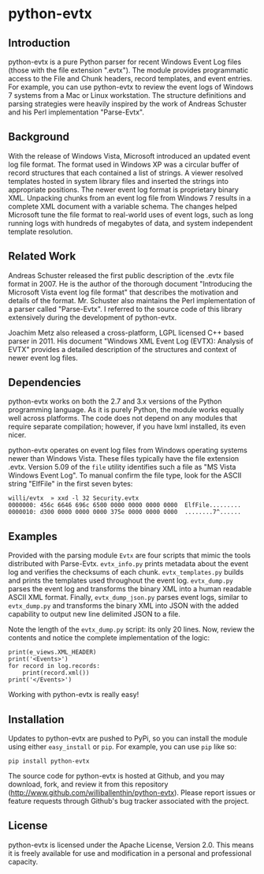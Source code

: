 python-evtx
===========

Introduction
------------

python-evtx is a pure Python parser for recent Windows Event Log files (those with the file extension ".evtx").  The module provides programmatic access to the File and Chunk headers, record templates, and event entries.  For example, you can use python-evtx to review the event logs of Windows 7 systems from a Mac or Linux workstation. The structure definitions and parsing strategies were heavily inspired by the work of Andreas Schuster and his Perl implementation "Parse-Evtx".

Background
----------
With the release of Windows Vista, Microsoft introduced an updated event log file format.  The format used in Windows XP was a circular buffer of record structures that each contained a list of strings.  A viewer resolved templates hosted in system library files and inserted the strings into appropriate positions.  The newer event log format is proprietary binary XML.  Unpacking chunks from an event log file from Windows 7 results in a complete XML document with a variable schema.  The changes helped Microsoft tune the file format to real-world uses of event logs, such as long running logs with hundreds of megabytes of data, and system independent template resolution.

Related Work
------------
Andreas Schuster released the first public description of the .evtx file format in 2007.  He is the author of the thorough document "Introducing the Microsoft Vista event log file format" that describes the motivation and details of the format.  Mr. Schuster also maintains the Perl implementation of a parser called "Parse-Evtx".  I referred to the source code of this library extensively during the development of python-evtx.

Joachim Metz also released a cross-platform, LGPL licensed C++ based parser in 2011.  His document "Windows XML Event Log (EVTX): Analysis of EVTX" provides a detailed description of the structures and context of newer event log files.

Dependencies
------------
python-evtx works on both the 2.7 and 3.x versions of the Python programming language. As it is purely Python, the module works equally well across platforms.  The code does not depend on any modules that require separate compilation; however, if you have lxml installed, its even nicer.

python-evtx operates on event log files from Windows operating systems newer than Windows Vista.  These files typically have the file extension .evtx.  Version 5.09 of the `file` utility identifies such a file as "MS Vista Windows Event Log".  To manual confirm the file type, look for the ASCII string "ElfFile" in the first seven bytes:

    willi/evtx  » xxd -l 32 Security.evtx 
    0000000: 456c 6646 696c 6500 0000 0000 0000 0000  ElfFile.........
    0000010: d300 0000 0000 0000 375e 0000 0000 0000  ........7^......


Examples
--------
Provided with the parsing module `Evtx` are four scripts that mimic the tools distributed with Parse-Evtx.  `evtx_info.py` prints metadata about the event log and verifies the checksums of each chunk.  `evtx_templates.py` builds and prints the templates used throughout the event log. `evtx_dump.py` parses the event log and transforms the binary XML into a human readable ASCII XML format. Finally, `evtx_dump_json.py` parses event logs, similar to `evtx_dump.py` and transforms the binary XML into JSON with the added capability to output new line delimited JSON to a file. 

Note the length of the `evtx_dump.py` script: its only 20 lines.  Now, review the contents and notice the complete implementation of the logic:

    print(e_views.XML_HEADER)
    print('<Events>')
    for record in log.records:
        print(record.xml())
    print('</Events>')  

Working with python-evtx is really easy!


Installation
------------
Updates to python-evtx are pushed to PyPi, so you can install the module using either `easy_install` or `pip`.  For example, you can use `pip` like so:

    pip install python-evtx

The source code for python-evtx is hosted at Github, and you may download, fork, and review it from this repository (http://www.github.com/williballenthin/python-evtx).  Please report issues or feature requests through Github's bug tracker associated with the project.

License
-------
python-evtx is licensed under the Apache License, Version 2.0.  This means it is freely available for use and modification in a personal and professional capacity.  

